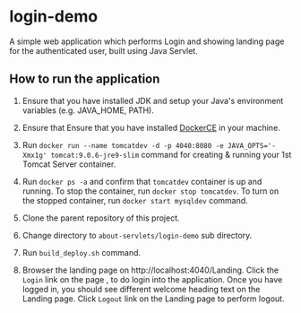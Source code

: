 # login-demo

A simple web application which performs Login and showing landing page for the authenticated user, built using Java Servlet.

## How to run the application

1. Ensure that you have installed JDK and setup your Java's environment variables (e.g. JAVA_HOME, PATH).

2. Ensure that Ensure that you have installed [DockerCE](https://www.docker.com/community-edition#/download) in your machine.

3. Run `docker run --name tomcatdev -d -p 4040:8080 -e JAVA_OPTS='-Xmx1g' tomcat:9.0.6-jre9-slim` command for creating & running your 1st Tomcat Server container.

4. Run `docker ps -a` and confirm that `tomcatdev` container is up and running. To stop the container, run `docker stop tomcatdev`. To turn on the stopped container, run `docker start mysqldev` command.

5. Clone the parent repository of this project.

6. Change directory to `about-servlets/login-demo` sub directory.

7. Run `build_deploy.sh` command.

8. Browser the landing page on http://localhost:4040/Landing. Click the `Login` link on the page , to do login into the application. Once you have logged in, you should see different welcome heading text on the Landing page. Click `Logout` link on the Landing page to perform logout.
